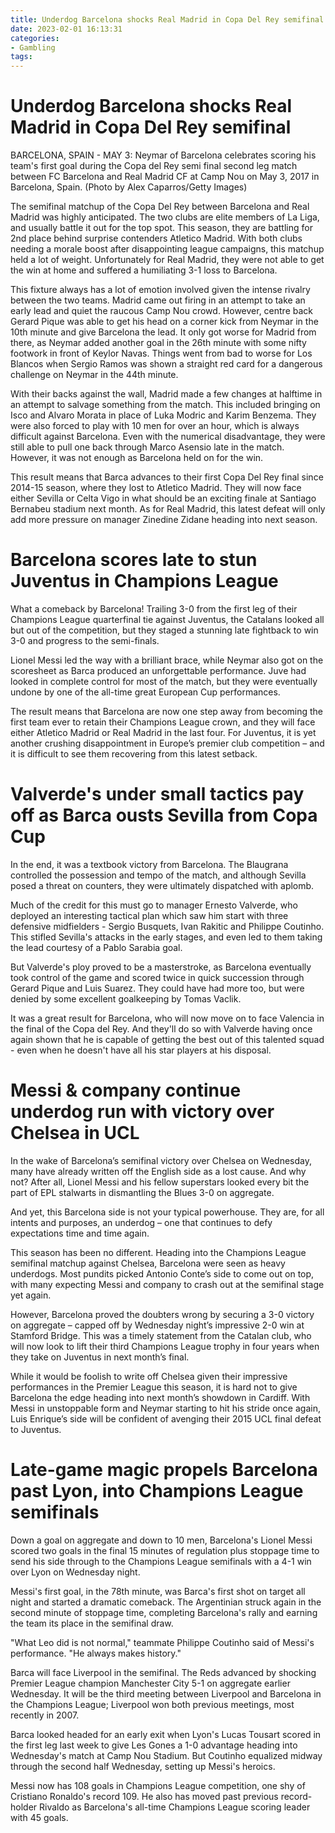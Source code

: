 ```yaml
---
title: Underdog Barcelona shocks Real Madrid in Copa Del Rey semifinal
date: 2023-02-01 16:13:31
categories:
- Gambling
tags:
---
```



#  Underdog Barcelona shocks Real Madrid in Copa Del Rey semifinal

BARCELONA, SPAIN - MAY 3: Neymar of Barcelona celebrates scoring his team's first goal during the Copa del Rey semi final second leg match between FC Barcelona and Real Madrid CF at Camp Nou on May 3, 2017 in Barcelona, Spain. (Photo by Alex Caparros/Getty Images)

The semifinal matchup of the Copa Del Rey between Barcelona and Real Madrid was highly anticipated. The two clubs are elite members of La Liga, and usually battle it out for the top spot. This season, they are battling for 2nd place behind surprise contenders Atletico Madrid. With both clubs needing a morale boost after disappointing league campaigns, this matchup held a lot of weight. Unfortunately for Real Madrid, they were not able to get the win at home and suffered a humiliating 3-1 loss to Barcelona.

This fixture always has a lot of emotion involved given the intense rivalry between the two teams. Madrid came out firing in an attempt to take an early lead and quiet the raucous Camp Nou crowd. However, centre back Gerard Pique was able to get his head on a corner kick from Neymar in the 10th minute and give Barcelona the lead. It only got worse for Madrid from there, as Neymar added another goal in the 26th minute with some nifty footwork in front of Keylor Navas. Things went from bad to worse for Los Blancos when Sergio Ramos was shown a straight red card for a dangerous challenge on Neymar in the 44th minute.

With their backs against the wall, Madrid made a few changes at halftime in an attempt to salvage something from the match. This included bringing on Isco and Alvaro Morata in place of Luka Modric and Karim Benzema. They were also forced to play with 10 men for over an hour, which is always difficult against Barcelona. Even with the numerical disadvantage, they were still able to pull one back through Marco Asensio late in the match. However, it was not enough as Barcelona held on for the win.

This result means that Barca advances to their first Copa Del Rey final since 2014-15 season, where they lost to Atletico Madrid. They will now face either Sevilla or Celta Vigo in what should be an exciting finale at Santiago Bernabeu stadium next month. As for Real Madrid, this latest defeat will only add more pressure on manager Zinedine Zidane heading into next season.

#  Barcelona scores late to stun Juventus in Champions League

What a comeback by Barcelona! Trailing 3-0 from the first leg of their Champions League quarterfinal tie against Juventus, the Catalans looked all but out of the competition, but they staged a stunning late fightback to win 3-0 and progress to the semi-finals.

Lionel Messi led the way with a brilliant brace, while Neymar also got on the scoresheet as Barca produced an unforgettable performance. Juve had looked in complete control for most of the match, but they were eventually undone by one of the all-time great European Cup performances.

The result means that Barcelona are now one step away from becoming the first team ever to retain their Champions League crown, and they will face either Atletico Madrid or Real Madrid in the last four. For Juventus, it is yet another crushing disappointment in Europe’s premier club competition – and it is difficult to see them recovering from this latest setback.

#  Valverde's under small tactics pay off as Barca ousts Sevilla from Copa Cup

In the end, it was a textbook victory from Barcelona. The Blaugrana controlled the possession and tempo of the match, and although Sevilla posed a threat on counters, they were ultimately dispatched with aplomb.

Much of the credit for this must go to manager Ernesto Valverde, who deployed an interesting tactical plan which saw him start with three defensive midfielders - Sergio Busquets, Ivan Rakitic and Philippe Coutinho. This stifled Sevilla's attacks in the early stages, and even led to them taking the lead courtesy of a Pablo Sarabia goal.

But Valverde's ploy proved to be a masterstroke, as Barcelona eventually took control of the game and scored twice in quick succession through Gerard Pique and Luis Suarez. They could have had more too, but were denied by some excellent goalkeeping by Tomas Vaclik.

It was a great result for Barcelona, who will now move on to face Valencia in the final of the Copa del Rey. And they'll do so with Valverde having once again shown that he is capable of getting the best out of this talented squad - even when he doesn't have all his star players at his disposal.

#  Messi & company continue underdog run with victory over Chelsea in UCL

In the wake of Barcelona’s semifinal victory over Chelsea on Wednesday, many have already written off the English side as a lost cause. And why not? After all, Lionel Messi and his fellow superstars looked every bit the part of EPL stalwarts in dismantling the Blues 3-0 on aggregate.

And yet, this Barcelona side is not your typical powerhouse. They are, for all intents and purposes, an underdog – one that continues to defy expectations time and time again.

This season has been no different. Heading into the Champions League semifinal matchup against Chelsea, Barcelona were seen as heavy underdogs. Most pundits picked Antonio Conte’s side to come out on top, with many expecting Messi and company to crash out at the semifinal stage yet again.

However, Barcelona proved the doubters wrong by securing a 3-0 victory on aggregate – capped off by Wednesday night’s impressive 2-0 win at Stamford Bridge. This was a timely statement from the Catalan club, who will now look to lift their third Champions League trophy in four years when they take on Juventus in next month’s final.

While it would be foolish to write off Chelsea given their impressive performances in the Premier League this season, it is hard not to give Barcelona the edge heading into next month’s showdown in Cardiff. With Messi in unstoppable form and Neymar starting to hit his stride once again, Luis Enrique’s side will be confident of avenging their 2015 UCL final defeat to Juventus.

#  Late-game magic propels Barcelona past Lyon, into Champions League semifinals

Down a goal on aggregate and down to 10 men, Barcelona's Lionel Messi scored two goals in the final 15 minutes of regulation plus stoppage time to send his side through to the Champions League semifinals with a 4-1 win over Lyon on Wednesday night.

Messi's first goal, in the 78th minute, was Barca's first shot on target all night and started a dramatic comeback. The Argentinian struck again in the second minute of stoppage time, completing Barcelona's rally and earning the team its place in the semifinal draw.

"What Leo did is not normal," teammate Philippe Coutinho said of Messi's performance. "He always makes history."

Barca will face Liverpool in the semifinal. The Reds advanced by shocking Premier League champion Manchester City 5-1 on aggregate earlier Wednesday. It will be the third meeting between Liverpool and Barcelona in the Champions League; Liverpool won both previous meetings, most recently in 2007.

Barca looked headed for an early exit when Lyon's Lucas Tousart scored in the first leg last week to give Les Gones a 1-0 advantage heading into Wednesday's match at Camp Nou Stadium. But Coutinho equalized midway through the second half Wednesday, setting up Messi's heroics.

Messi now has 108 goals in Champions League competition, one shy of Cristiano Ronaldo's record 109. He also has moved past previous record-holder Rivaldo as Barcelona's all-time Champions League scoring leader with 45 goals.